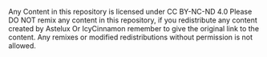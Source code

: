 Any Content in this repository is licensed under CC BY-NC-ND 4.0
Please DO NOT remix any content in this repository, if you redistribute any content created by Astelux Or IcyCinnamon remember to give the original link to the content. Any remixes or modified redistributions without permission is not allowed.
